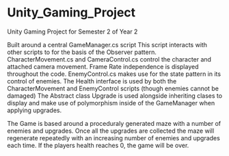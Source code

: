 # Unity_Gaming_Project
Unity Gaming Project for Semester 2 of Year 2

Built around a central GameManager.cs script
This script interacts with other scripts to for the basis of the Observer pattern.
CharacterMovement.cs and CameraControl.cs control the character and attached camera movement.
Frame Rate independence is displayed throughout the code.
EnemyControl.cs makes use for the state pattern in its control of enemies.
The Health interface is used by both the CharacterMovement and EnemyControl scripts (though enemies cannot be damaged)
The Abstract class Upgrade is used alongside inheriting clases to display and make use of polymorphism inside of the GameManager when applying upgrades.

The Game is based around a proceduraly generated maze with a number of enemies and upgrades.
Once all the upgrades are collected the maze will regenerate repeatedly with an increasing number of enemies and upgrades each time.
If the players health reaches 0, the game will be over.
